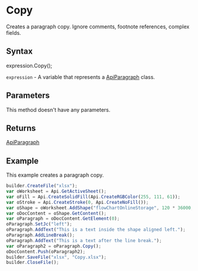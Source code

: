 # Copy

Creates a paragraph copy. Ignore comments, footnote references, complex fields.

## Syntax

expression.Copy();

`expression` - A variable that represents a [ApiParagraph](../ApiParagraph.md) class.

## Parameters

This method doesn't have any parameters.

## Returns

[ApiParagraph](../ApiParagraph.md)

## Example

This example creates a paragraph copy.

```javascript
builder.CreateFile("xlsx");
var oWorksheet = Api.GetActiveSheet();
var oFill = Api.CreateSolidFill(Api.CreateRGBColor(255, 111, 61));
var oStroke = Api.CreateStroke(0, Api.CreateNoFill());
var oShape = oWorksheet.AddShape("flowChartOnlineStorage", 120 * 36000, 70 * 36000, oFill, oStroke, 0, 2 * 36000, 0, 3 * 36000);
var oDocContent = oShape.GetContent();
var oParagraph = oDocContent.GetElement(0);
oParagraph.SetJc("left");
oParagraph.AddText("This is a text inside the shape aligned left.");
oParagraph.AddLineBreak();
oParagraph.AddText("This is a text after the line break.");
var oParagraph2 = oParagraph.Copy();
oDocContent.Push(oParagraph2);
builder.SaveFile("xlsx", "Copy.xlsx");
builder.CloseFile();
```